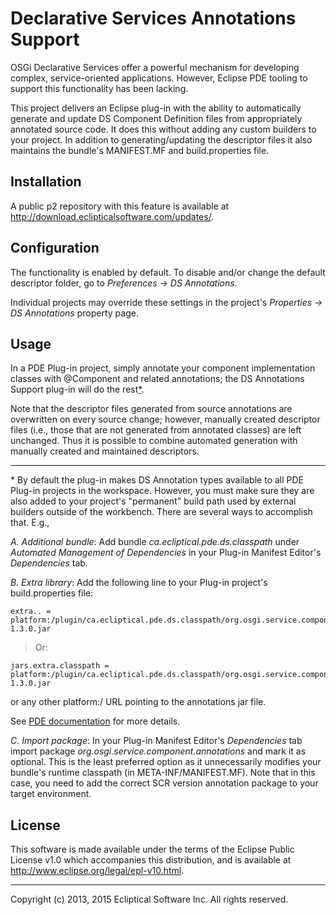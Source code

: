 # Declarative Services Annotations Support

OSGi Declarative Services offer a powerful mechanism for developing complex, service-oriented applications. However, Eclipse PDE tooling to support this functionality has been lacking.

This project delivers an Eclipse plug-in with the ability to automatically generate and update DS Component Definition files from appropriately annotated source code. It does this without adding any custom builders to your project. In addition to generating/updating the descriptor files it also maintains the bundle's MANIFEST.MF and build.properties file.

## Installation

A public p2 repository with this feature is available at http://download.eclipticalsoftware.com/updates/.

## Configuration

The functionality is enabled by default. To disable and/or change the default descriptor folder, go to _Preferences -> DS Annotations_.

Individual projects may override these settings in the project's _Properties -> DS Annotations_ property page.

## Usage

In a PDE Plug-in project, simply annotate your component implementation classes with @Component and related annotations; the DS Annotations Support plug-in will do the rest<a href="#classpath">*</a>.

Note that the descriptor files generated from source annotations are overwritten on every source change; however, manually created descriptor files (i.e., those that are not generated from annotated classes) are left unchanged. Thus it is possible to combine automated generation with manually created and maintained descriptors.

-----
<a name="classpath" id="classpath">*</a> By default the plug-in makes DS Annotation types available to all PDE Plug-in projects in the workspace. However, you must make sure they are also added to your project's "permanent" build path used by external builders outside of the workbench. There are several ways to accomplish that. E.g.,

*A. Additional bundle*: Add bundle _ca.ecliptical.pde.ds.classpath_ under _Automated Management of Dependencies_ in your Plug-in Manifest Editor's _Dependencies_ tab.

*B. Extra library*: Add the following line to your Plug-in project's build.properties file:

	extra.. = platform:/plugin/ca.ecliptical.pde.ds.classpath/org.osgi.service.component.annotations-1.3.0.jar

> Or: 

	jars.extra.classpath = platform:/plugin/ca.ecliptical.pde.ds.classpath/org.osgi.service.component.annotations-1.3.0.jar

or any other platform:/ URL pointing to the annotations jar file.

See [PDE documentation](http://help.eclipse.org/luna/index.jsp?topic=%2Forg.eclipse.pde.doc.user%2Freference%2Fpde_feature_generating_build.htm "Feature and Plug-in Build Configuration Properties") for more details.

*C. Import package*: In your Plug-in Manifest Editor's _Dependencies_ tab import package _org.osgi.service.component.annotations_ and mark it as optional. This is the least preferred option as it unnecessarily modifies your bundle's runtime classpath (in META-INF/MANIFEST.MF). Note that in this case, you need to add the correct SCR version annotation package to your target environment.

## License

This software is made available under the terms of the Eclipse Public License v1.0 which accompanies this distribution, and is available at http://www.eclipse.org/legal/epl-v10.html.

----------------------------------------------------------------------
Copyright (c) 2013, 2015 Ecliptical Software Inc. All rights reserved.
